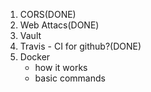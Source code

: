 1. CORS(DONE)
2. Web Attacs(DONE)
3. Vault
4. Travis - CI for github?(DONE)
5. Docker
    - how it works 
    - basic commands
